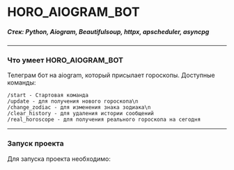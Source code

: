 # HORO_AIOGRAM_BOT

##### Стек: Python, Aiogram, Beautifulsoup, httpx, apscheduler, asyncpg
***

### Что умеет HORO_AIOGRAM_BOT
Телеграм бот на aiogram, который присылает гороскопы.
Доступные команды: 
```
/start - Стартовая команда
/update - для получения нового гороскопа\n
/change_zodiac - для изменения знака зодиака\n
/clear_history - для удаления истории сообщений
/real_horoscope - для получения реального гороскопа на сегодня
```

***
### Запуск проекта

Для запуска проекта необходимо: 
